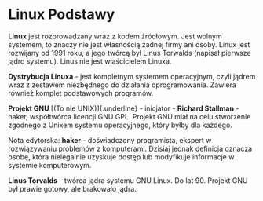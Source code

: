 # Linux Podstawy

**Linux** jest rozprowadzany wraz z kodem źródłowym. Jest wolnym
systemem, to znaczy nie jest własnością żadnej firmy ani osoby. Linux
jest rozwijany od 1991 roku, a jego twórcą był Linus Torwalds (napisał
pierwsze jądro systemu). Linus nie jest właścicielem Linuxa.

**Dystrybucja Linuxa** - jest kompletnym systemem operacyjnym, czyli
jądrem wraz z zestawem niezbędnego do działania oprogramowania. Zawiera
również komplet podstawowych programów.

**Projekt GNU** [(To nie UNIX)]{.underline} - inicjator - **Richard
Stallman** - haker, współtwórca licencji GNU GPL. Projekt GNU miał na
celu stworzenie zgodnego z Unixem systemu operacyjnego, który byłby dla
każdego.

Nota edytorska: **haker** - doświadczony programista, ekspert w
rozwiązywaniu problemów z komputerami. Dzisiaj jednak definicja oznacza
osobę, która nielegalnie uzyskuje dostęp lub modyfikuje informacje w
systemie komputerowym.

**Linus Torvalds** - twórca jądra systemu GNU Linux. Do lat 90. Projekt
GNU był prawie gotowy, ale brakowało jądra.

